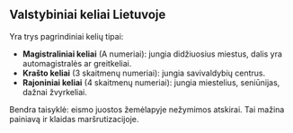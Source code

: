 ## Valstybiniai keliai Lietuvoje

Yra trys pagrindiniai kelių tipai:

- **Magistraliniai keliai** (A numeriai): jungia didžiuosius miestus, dalis yra automagistralės ar greitkeliai.
- **Krašto keliai** (3 skaitmenų numeriai): jungia savivaldybių centrus.
- **Rajoniniai keliai** (4 skaitmenų numeriai): jungia miestelius, seniūnijas, dažnai žvyrkeliai.

Bendra taisyklė: eismo juostos žemėlapyje nežymimos atskirai. Tai mažina painiavą ir klaidas maršrutizacijoje.
